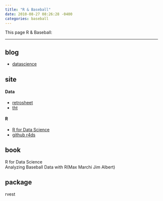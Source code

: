 ```yaml
---
title: "R & Baseball"
date: 2010-08-27 08:26:28 -0400
categories: baseball
---
```


This page R & Baseball:

---

## blog
- [datascience]

## site
#### Data
- [retrosheet]
- [tht]

#### R
- [R for Data Science]  
- [github r4ds]

## book
R for Data Science   
Analyzing  Baseball Data  with R(Max Marchi Jim Albert)

## package
rvest

[datascience]: https://cinema4dr12.tistory.com/1061?category=675738
[retrosheet]: https://www.retrosheet.org/gamelogs/index.html
[tht]: https://tht.fangraphs.com/tht-live/importing-data-into-r/
[R for Data Science]: https://r4ds.had.co.nz/
[github r4ds]: https://github.com/hadley/r4ds
